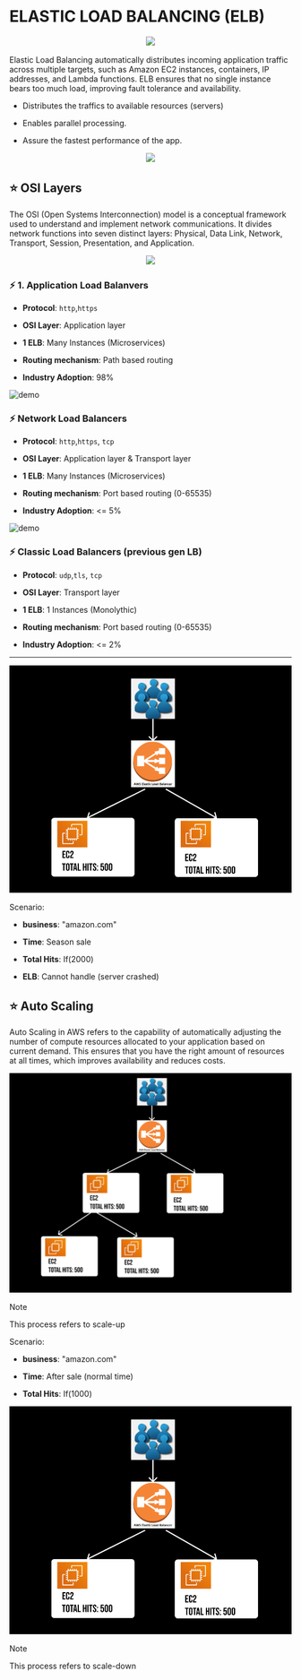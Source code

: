 # ELASTIC LOAD BALANCING (ELB)

<div align="center">
<img src="https://miro.medium.com/v2/resize:fit:1022/1*uM9hKH4udB8MqTqHMFRYzQ.png" />
</div>

Elastic Load Balancing automatically distributes incoming application traffic across multiple targets, such as Amazon EC2 instances, containers, IP addresses, and Lambda functions. ELB ensures that no single instance bears too much load, improving fault tolerance and availability.

* Distributes the traffics to available resources (servers)

* Enables parallel processing.

* Assure the fastest performance of the app.

<div align="center">
<img src="https://i0.wp.com/s5.postimage.org/z7vis4g6f/AWS_3_D_Example_from_Cloudcraft.co.png?ssl=1" />
</div>

## ⭐ OSI Layers

The OSI (Open Systems Interconnection) model is a conceptual framework used to understand and implement network communications. It divides network functions into seven distinct layers: Physical, Data Link, Network, Transport, Session, Presentation, and Application.

<div align="center">
<img src="https://encrypted-tbn0.gstatic.com/images?q=tbn:ANd9GcQ7D8RQHx-QiWVO0Siz4SpVwEgCQtLVp-yGgA&s" />
</div>

### ⚡ 1. Application Load Balanvers

* **Protocol**: `http`,`https`

* **OSI Layer**: Application layer

* **1 ELB**:  Many Instances (Microservices)

* **Routing mechanism**: Path based routing

* **Industry Adoption**: 98%

![demo](https://miro.medium.com/v2/resize:fit:1400/1*JKv06SJiCDJqExr7dUBCyA.jpeg)


### ⚡ Network Load Balancers

* **Protocol**: `http`,`https`, `tcp`

* **OSI Layer**: Application layer & Transport layer

* **1 ELB**:  Many Instances (Microservices)

* **Routing mechanism**: Port based routing (0-65535)

* **Industry Adoption**: <= 5%

![demo](https://labresources.whizlabs.com/745bf42a4162a934ebd0791585a18376/42._creating_and_configuring_network_load_balancer_in_aws_27_25.png)

### ⚡ Classic Load Balancers (previous gen LB)

* **Protocol**: `udp`,`tls`, `tcp`

* **OSI Layer**: Transport layer

* **1 ELB**:  1 Instances (Monolythic)

* **Routing mechanism**: Port based routing (0-65535)

* **Industry Adoption**: <= 2%

---

![demo](../ASSETS/demo4.png)

Scenario: 

* **business**: "amazon.com"

* **Time**: Season sale

* **Total Hits**: If(2000)

* **ELB**: Cannot handle (server crashed)

## ⭐ Auto Scaling

Auto Scaling in AWS refers to the capability of automatically adjusting the number of compute resources allocated to your application based on current demand. This ensures that you have the right amount of resources at all times, which improves availability and reduces costs.

![demo](../ASSETS/demo5.png)

> [!NOTE]
> This process refers to scale-up

Scenario: 

* **business**: "amazon.com"

* **Time**: After sale (normal time)

* **Total Hits**: If(1000)

![demo](../ASSETS/demo4.png)

> [!NOTE]
> This process refers to scale-down